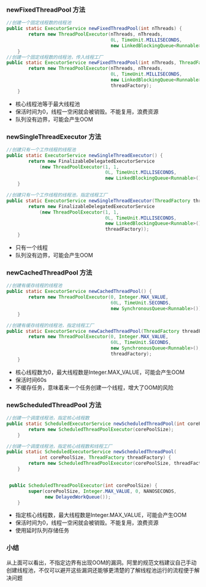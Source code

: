 ### newFixedThreadPool 方法

```java
//创建一个固定线程数的线程池
public static ExecutorService newFixedThreadPool(int nThreads) {
        return new ThreadPoolExecutor(nThreads, nThreads,
                                      0L, TimeUnit.MILLISECONDS,
                                      new LinkedBlockingQueue<Runnable>());
    }
//创建一个固定线程数的线程池，传入线程工厂
public static ExecutorService newFixedThreadPool(int nThreads, ThreadFactory threadFactory) {
        return new ThreadPoolExecutor(nThreads, nThreads,
                                      0L, TimeUnit.MILLISECONDS,
                                      new LinkedBlockingQueue<Runnable>(),
                                      threadFactory);
    }
```

* 核心线程池等于最大线程池
* 保活时间为0，线程一空闲就会被销毁。不能复用，浪费资源
* 队列没有边界，可能会产生OOM

### newSingleThreadExecutor 方法

```java
//创建只有一个工作线程的线程池
public static ExecutorService newSingleThreadExecutor() {
        return new FinalizableDelegatedExecutorService
            (new ThreadPoolExecutor(1, 1,
                                    0L, TimeUnit.MILLISECONDS,
                                    new LinkedBlockingQueue<Runnable>()));
    }

//创建只有一个工作线程的线程池，指定线程工厂
public static ExecutorService newSingleThreadExecutor(ThreadFactory threadFactory) {
        return new FinalizableDelegatedExecutorService
            (new ThreadPoolExecutor(1, 1,
                                    0L, TimeUnit.MILLISECONDS,
                                    new LinkedBlockingQueue<Runnable>(),
                                    threadFactory));
    }
```

* 只有一个线程
* 队列没有边界，可能会产生OOM

### newCachedThreadPool 方法

```java
//创建有缓存线程的线程池
public static ExecutorService newCachedThreadPool() {
        return new ThreadPoolExecutor(0, Integer.MAX_VALUE,
                                      60L, TimeUnit.SECONDS,
                                      new SynchronousQueue<Runnable>());
    }

//创建有缓存线程的线程池，指定线程工厂
public static ExecutorService newCachedThreadPool(ThreadFactory threadFactory) {
        return new ThreadPoolExecutor(0, Integer.MAX_VALUE,
                                      60L, TimeUnit.SECONDS,
                                      new SynchronousQueue<Runnable>(),
                                      threadFactory);
    }
```

* 核心线程数为0，最大线程数是Integer.MAX_VALUE，可能会产生OOM
* 保活时间60s
* 不缓存任务，意味着来一个任务创建一个线程，增大了OOM的风险

### newScheduledThreadPool 方法

```java
//创建一个调度线程池，指定核心线程数
public static ScheduledExecutorService newScheduledThreadPool(int corePoolSize) {
        return new ScheduledThreadPoolExecutor(corePoolSize);
    }

//创建一个调度线程池，指定核心线程数和线程工厂
public static ScheduledExecutorService newScheduledThreadPool(
            int corePoolSize, ThreadFactory threadFactory) {
        return new ScheduledThreadPoolExecutor(corePoolSize, threadFactory);
    }


 public ScheduledThreadPoolExecutor(int corePoolSize) {
        super(corePoolSize, Integer.MAX_VALUE, 0, NANOSECONDS,
              new DelayedWorkQueue());
    }
```

* 指定核心线程数，最大线程数是Integer.MAX_VALUE，可能会产生OOM
* 保活时间为0，线程一空闲就会被销毁。不能复用，浪费资源
* 使用延时队列存储任务



### 小结

从上面可以看出，不指定边界有出现OOM的漏洞。阿里的规范文档建议自己手动创建线程池，不仅可以避开这些漏洞还能够更清楚的了解线程池运行的流程便于解决问题
